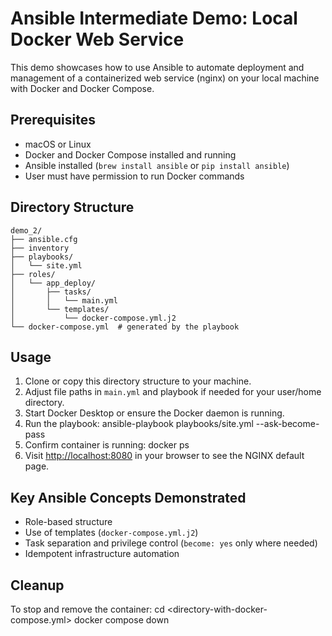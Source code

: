 # Ansible Intermediate Demo: Local Docker Web Service

This demo showcases how to use Ansible to automate deployment and management of a containerized web service (nginx) on your local machine with Docker and Docker Compose.

## Prerequisites

* macOS or Linux
* Docker and Docker Compose installed and running
* Ansible installed (`brew install ansible` or `pip install ansible`)
* User must have permission to run Docker commands

## Directory Structure

```
demo_2/
├── ansible.cfg
├── inventory
├── playbooks/
│   └── site.yml
├── roles/
│   └── app_deploy/
│       ├── tasks/
│       │   └── main.yml
│       └── templates/
│           └── docker-compose.yml.j2
└── docker-compose.yml  # generated by the playbook
```

## Usage

1. Clone or copy this directory structure to your machine.
2. Adjust file paths in `main.yml` and playbook if needed for your user/home directory.
3. Start Docker Desktop or ensure the Docker daemon is running.
4. Run the playbook:
   ansible-playbook playbooks/site.yml --ask-become-pass
5. Confirm container is running:
   docker ps
6. Visit [http://localhost:8080](http://localhost:8080) in your browser to see the NGINX default page.

## Key Ansible Concepts Demonstrated

* Role-based structure
* Use of templates (`docker-compose.yml.j2`)
* Task separation and privilege control (`become: yes` only where needed)
* Idempotent infrastructure automation

## Cleanup

To stop and remove the container:
cd \<directory-with-docker-compose.yml>
docker compose down

